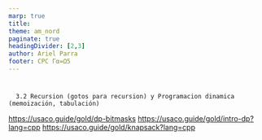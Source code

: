 ```yaml
---
marp: true
title: 
theme: am_nord
paginate: true
headingDivider: [2,3]
author: Ariel Parra
footer: CPC Γα=Ω5
---
```


<!-- _class: cover_e -->
<!-- _paginate: "" -->
<!-- _footer: ![](./img/GALLOS_black_rectangle_transparent.png) -->
<!-- _header: ![](./img/GALLO.png) -->

# <!-- fit -->



      3.2 Recursion (gotos para recursion) y Programacion dinamica (memoización, tabulación)

https://usaco.guide/gold/dp-bitmasks
https://usaco.guide/gold/intro-dp?lang=cpp
https://usaco.guide/gold/knapsack?lang=cpp